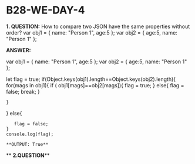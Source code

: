 # B28-WE-DAY-4
**1. QUESTION:**
 How to compare two JSON have the same properties without order?
var obj1 = { name: "Person 1", age:5 };
var obj2 = { age:5, name: "Person 1" };

**ANSWER:**

var obj1 = { name: "Person 1", age:5 };
var obj2 = { age:5, name: "Person 1" };

let flag = true;
if(Object.keys(obj1).length==Object.keys(obj2).length){
    for(mags in obj1){
      if ( obj1[mags]==obj2[mags]){
          flag = true;
      }
      else{
          flag = false;
          break;
      }
    
    }
}
    else{
        
       flag = false; 
    }
    console.log(flag);
    
    **OUTPUT: True**
    
   ** **2.QUESTION****
   
   
